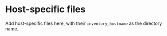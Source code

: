 # Host-specific files

Add host-specific files here, with their `inventory_hostname` as the directory
name.
